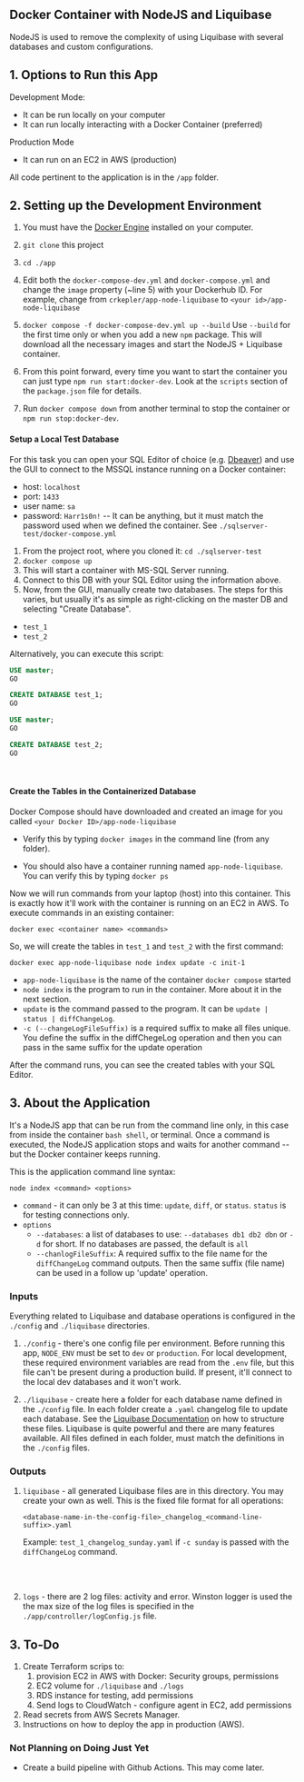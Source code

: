 ## Docker Container with NodeJS and Liquibase

NodeJS is used to remove the complexity of using Liquibase with several
databases and custom configurations.

## 1. Options to Run this App

Development Mode:
* It can be run locally on your computer
* It can run locally interacting with a Docker Container (preferred)

Production Mode
* It can run on an EC2 in AWS (production)

All code pertinent to the application is in the ``/app`` folder.

## 2. Setting up the Development Environment

1. You must have the [Docker Engine](https://docs.docker.com/engine/install/) installed on your computer.

2. ``git clone`` this project

3. `cd ./app` 
4. Edit both the ``docker-compose-dev.yml`` and ``docker-compose.yml`` and change the ``image`` property (~line 5) with your Dockerhub ID. For example, change from ``crkepler/app-node-liquibase`` to ``<your id>/app-node-liquibase``
5. ``docker compose -f docker-compose-dev.yml up --build`` Use ``--build`` for the first time only or when you add a new ``npm`` package. This will download all the necessary images and start the NodeJS + Liquibase container.
6. From this point forward, every time you want to start the container you can just type ``npm run start:docker-dev``. Look at the ``scripts`` section of the ``package.json`` file for details.
7. Run ``docker compose down`` from another terminal to stop the container or ``npm run stop:docker-dev``.

#### Setup a Local Test Database

For this task you can open your SQL Editor of choice (e.g. [Dbeaver](https://dbeaver.io/)) and use the GUI to connect
to the MSSQL instance running on a Docker container:
- host: `localhost`
- port: `1433`
- user name: `sa`
- password: `Harr1s0n!`  -- It can be anything, but it must match the password used when we defined the container. See `./sqlserver-test/docker-compose.yml`

1. From the project root, where you cloned it: ``cd ./sqlserver-test``
2. ``docker compose up``
3. This will start a container with MS-SQL Server running.
4. Connect to this DB with your SQL Editor using the information above.
5. Now, from the GUI, manually create two databases. The steps for this varies, but usually it's as simple as right-clicking on the
   master DB and selecting "Create Database".
- `test_1`
- `test_2`

Alternatively, you can execute this script:

``` sql
USE master;  
GO

CREATE DATABASE test_1;
GO

USE master;  
GO

CREATE DATABASE test_2;
GO
```
<br/>

#### Create the Tables in the Containerized Database

Docker Compose should have downloaded and created an image for you 
called ``<your Docker ID>/app-node-liquibase `` 

* Verify this by typing ``docker images`` in the command line (from any folder).

* You should also have a container running named ``app-node-liquibase``. You
can verify this by typing ``docker ps`` 

Now we will run commands from your laptop (host) into this container.
This is exactly how it'll work with the container is running on an EC2
in AWS. To execute commands in an existing container:

``docker exec <container name> <commands>``

So, we will create the tables in ``test_1`` and ``test_2`` with the first
command:

``docker exec app-node-liquibase node index update -c init-1``

* ``app-node-liquibase`` is the name of the container ``docker compose`` started
* ``node index`` is the program to run in the container. More about it in the next section.
* ``update`` is the command passed to the program. It can be ``update | status | diffChangeLog``.
* `-c (--changeLogFileSuffix)` is a required suffix to make all files unique. You define the suffix in the diffChegeLog operation and then you can pass in the same suffix for the update operation

After the command runs, you can see the created tables with your SQL Editor.

## 3. About the Application

It's a NodeJS app that can be run from the command line only, in this case from inside the 
container ``bash shell``, or terminal. Once a command is executed, the NodeJS application stops and
waits for another command -- but the Docker container keeps running.

This is the application command line syntax:

``node index <command> <options>``

* ``command`` - it can only be 3 at this time: ``update``, ``diff``, or ``status``. ``status`` is for testing connections only.
* ``options`` 
  * ``--databases``: a list of databases to use: ``--databases db1 db2 dbn`` or ``-d`` for short. If no databases are passed, the default is ``all``
  * ``--chanlogFileSuffix``: A required suffix to the file name for the ``diffChangeLog`` command outputs. Then the same suffix (file name) can be used in a follow up 'update' operation.

### Inputs
Everything related to Liquibase and database operations is configured in the ``./config`` and ``./liquibase`` 
directories.

1. ``./config`` - there's one config file per environment. Before running this app, ``NODE_ENV`` must be set to ``dev`` or ``production``.
For local development, these required environment variables are read from the `.env` file, but this file can't be present during
a production build. If present, it'll connect to the local dev databases and it won't work.


2. ``./liquibase`` - create here a folder for each database name defined in the ``./config`` file. In each folder
create a ``.yaml`` changelog file to update each database. See the [Liquibase Documentation](https://docs.liquibase.com/home.html)
on how to structure these files. Liquibase is quite powerful and there are many features available. All files defined
in each folder, must match the definitions in the ``./config`` files.

### Outputs

1. ``liquibase`` - all generated Liquibase files are in this directory. You may create your own as well. This is the fixed file format for all operations:

    ``<database-name-in-the-config-file>_changelog_<command-line-suffix>.yaml``

    Example:
``test_1_changelog_sunday.yaml`` if ``-c sunday`` is passed with the ``diffChangeLog`` command.
</br>
</br>

2. ``logs`` - there are 2 log files: activity and error. Winston logger is used the the max size of the log files
is specified in the ``./app/controller/logConfig.js`` file.

## 3. To-Do

1. Create Terraform scrips to:
   1. provision EC2 in AWS with Docker: Security groups, permissions
   2. EC2 volume for `./liquibase` and `./logs`
   3. RDS instance for testing, add permissions
   4. Send logs to CloudWatch - configure agent in EC2, add permissions
2. Read secrets from AWS Secrets Manager.
3. Instructions on how to deploy the app in production (AWS).

### Not Planning on Doing Just Yet

* Create a build pipeline with Github Actions. This may come later.